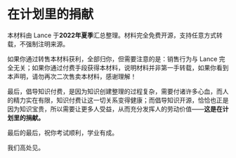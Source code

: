 # 在计划里的捐献
本材料由 Lance 于**2022年夏季**汇总整理。材料完全免费开源，支持任意方式转载，不强制注明来源。

如果你通过转售本材料获利，全部归你，但需要注意的是：销售行为与 Lance 完全无关；如果你通过付费手段获得本材料，说明材料并非第一手转载，如果你看到本声明，请勿再次二次售卖本材料，感谢理解！

最后，倡导知识付费，是因为知识创建整理的过程复杂，需要付诸许多心血，而人的精力实在有限，知识付费让这一切关系变得健康；而倡导知识开源，恰恰也正是因为知识宝贵，所以需要让更多人受益，从而充分发挥人的劳动价值——**这是在计划里的捐献。**

最后的最后，祝你考试顺利，学业有成。

我们高处见。
